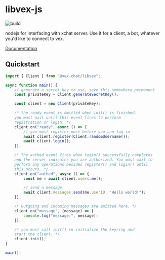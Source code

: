 # libvex-js

![build](https://github.com/vex-chat/libvex-js/workflows/build/badge.svg)

nodejs for interfacing with xchat server. Use it for a client, a bot, whatever you'd like to connect to vex.

<a href="https://vex-chat.github.io/libvex-js/">Documentation</a>

## Quickstart

```ts
import { Client } from "@vex-chat/libvex";

async function main() {
    // generate a secret key to use, save this somewhere permanent
    const privateKey = Client.generateSecretKey();

    const client = new Client(privateKey);

    /* the ready event is emitted when init() is finished.
    you must wait until this event fires to perform 
    registration or login. */
    client.on("ready", async () => {
        // you must register once before you can log in
        await client.register(Client.randomUsername());
        await client.login();
    });

    /* The authed event fires when login() successfully completes
    and the server indicates you are authorized. You must wait to
    perform any operations besides register() and login() until
    this occurs. */
    client.on("authed", async () => {
        const me = await client.users.me();

        // send a message
        await client.messages.send(me.userID, "Hello world!");
    });

    /* Outgoing and incoming messages are emitted here. */
    client.on("message", (message) => {
        console.log("message:", message);
    });

    /* you must call init() to initialize the keyring and 
    start the client. */
    client.init();
}

main();
```
